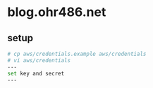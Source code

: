 # blog.ohr486.net

## setup

```bash
# cp aws/credentials.example aws/credentials
# vi aws/credentials
---
set key and secret
---
```
